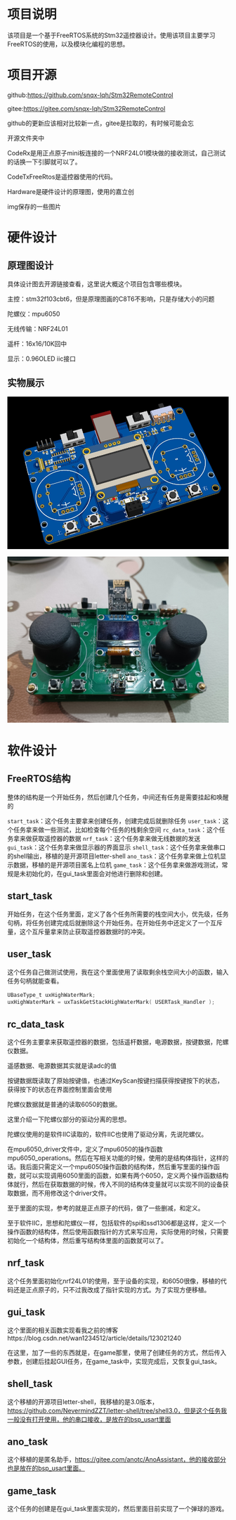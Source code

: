 # 项目说明

该项目是一个基于FreeRTOS系统的Stm32遥控器设计。使用该项目主要学习FreeRTOS的使用，以及模块化编程的思想。

# 项目开源

github:https://github.com/snqx-lqh/Stm32RemoteControl

gitee:https://gitee.com/snqx-lqh/Stm32RemoteControl

github的更新应该相对比较新一点，gitee是拉取的，有时候可能会忘

开源文件夹中

CodeRx是用正点原子mini板连接的一个NRF24L01模块做的接收测试，自己测试的话换一下引脚就可以了。

CodeTxFreeRtos是遥控器使用的代码。

Hardware是硬件设计的原理图，使用的嘉立创

img保存的一些图片

# 硬件设计

## 原理图设计

具体设计图去开源链接查看，这里说大概这个项目包含哪些模块。

主控：stm32f103cbt6，但是原理图画的C8T6不影响，只是存储大小的问题

陀螺仪：mpu6050

无线传输：NRF24L01

遥杆：16x16/10K回中

显示：0.96OLED iic接口

## 实物展示

![](img/ykq.png)

![](img/ykq2.jpg)

# 软件设计

## FreeRTOS结构

整体的结构是一个开始任务，然后创建几个任务，中间还有任务是需要挂起和唤醒的

`start_task`：这个任务主要拿来创建任务，创建完成后就删除任务
`user_task`：这个任务拿来做一些测试，比如检查每个任务的栈剩余空间
`rc_data_task`：这个任务拿来做获取遥控器的数据
`nrf_task`：这个任务拿来做无线数据的发送
`gui_task`：这个任务拿来做显示器的界面显示
`shell_task`：这个任务拿来做串口的shell输出，移植的是开源项目letter-shell
`ano_task`：这个任务拿来做上位机显示数据，移植的是开源项目匿名上位机
`game_task`：这个任务拿来做游戏测试，常规是未初始化的，在gui_task里面会对他进行删除和创建。

## start_task

开始任务，在这个任务里面，定义了各个任务所需要的栈空间大小，优先级，任务句柄，将任务创建完成后就删除这个开始任务。在开始任务中还定义了一个互斥量，这个互斥量拿来防止获取遥控器数据时的冲突。

## user_task

这个任务自己做测试使用，我在这个里面使用了读取剩余栈空间大小的函数，输入任务句柄就能查看。

```C
UBaseType_t uxHighWaterMark;
uxHighWaterMark = uxTaskGetStackHighWaterMark( USERTask_Handler );
```

## rc_data_task

这个任务主要拿来获取遥控器的数据，包括遥杆数据，电源数据，按键数据，陀螺仪数据。

遥感数据、电源数据其实就是读adc的值

按键数据既读取了原始按键值，也通过KeyScan按键扫描获得按键按下的状态，获得按下的状态在界面控制里面会使用

陀螺仪数据就是普通的读取6050的数据。

这里介绍一下陀螺仪部分的驱动分离的思想。

陀螺仪使用的是软件IIC读取的，软件IIC也使用了驱动分离，先说陀螺仪。

在mpu6050_driver文件中，定义了mpu6050的操作函数mpu6050_operations。然后在写相关功能的时候，使用的是结构体指针，这样的话。我后面只需定义一个mpu6050操作函数的结构体，然后重写里面的操作函数，就可以实现调用6050里面的函数，如果有两个6050，定义两个操作函数结构体就行，然后在获取数据的时候，传入不同的结构体变量就可以实现不同的设备获取数据，而不用修改这个driver文件。

至于里面的实现，参考的就是正点原子的代码，做了一些删减，和定义。

至于软件IIC，思想和陀螺仪一样，包括软件的spi和ssd1306都是这样，定义一个操作函数的结构体，然后使用函数指针的方式来写应用，实际使用的时候，只需要初始化一个结构体，然后重写结构体里面的函数就可以了。

## nrf_task

这个任务里面初始化nrf24L01的使用，至于设备的实现，和6050很像，移植的代码还是正点原子的，只不过我改成了指针实现的方式。为了实现方便移植。

## gui_task

这个里面的相关函数实现看我之前的博客https://blog.csdn.net/wan1234512/article/details/123021240

在这里，加了一些的东西就是，在game那里，使用了创建任务的方式，然后传入参数，创建后挂起GUI任务，在game_task中，实现完成后，又恢复gui_task。

## shell_task

这个移植的开源项目letter-shell，我移植的是3.0版本，https://github.com/NevermindZZT/letter-shell/tree/shell3.0，但是这个任务我一般没有打开使用，他的串口接收，是放在的bsp_usart里面

## ano_task

这个移植的是匿名助手，https://gitee.com/anotc/AnoAssistant，他的接收部分也是放在的bsp_usart里面。

## game_task

这个任务的创建是在gui_task里面实现的，然后里面目前实现了一个弹球的游戏。

